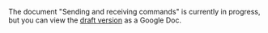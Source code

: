 The document "Sending and receiving commands" is currently in progress, but you can view the [draft version](https://docs.google.com/document/d/e/2PACX-1vQNwDX4O6nXbrHceLA4WZ9vxNw-jzXpTaHAV-mJVaT2oEAzPjy8wSk2-VybV1G3roEIqoOaO0CKK8QU/pub) as a Google Doc.